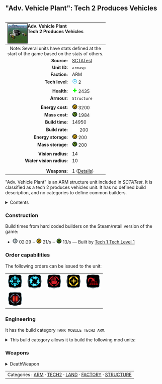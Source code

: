 "Adv. Vehicle Plant": Tech 2 Produces Vehicles
----
<table align="right">
    <thead>
        <tr>
            <th align="left" colspan="2">
                <img align="left" title="Adv. Vehicle Plant unit icon" src="icons/units/ARMAVP_icon.png" />Adv. Vehicle Plant<br />Tech 2 Produces Vehicles
            </th>
        </tr>
    </thead>
    <tbody>
        <tr><td align="center" colspan="2">Note: Several units have stats defined at the<br />start of the game based on the stats of others.</td></tr>
        <tr>
            <td align="right"><strong>Source:</strong></td>
            <td><a href="SCTATest">SCTATest</a></td>
        </tr>
        <tr>
            <td align="right"><strong>Unit ID:</strong></td>
            <td><code>armavp</code></td>
        </tr>
        <tr>
            <td align="right"><strong>Faction:</strong></td>
            <td>ARM</td>
        </tr>
        <tr>
            <td align="right"><strong>Tech level:</strong></td>
            <td><img src="icons/T2.png" title="Tech 2" /> 2</td>
        </tr>
        <tr><td align="center" colspan="2"></td></tr>
        <tr>
            <td align="right"><strong>Health:</strong></td>
            <td><img src="icons/health.png" title="Health" /> 2435</td>
        </tr>
        <tr>
            <td align="right"><strong>Armour:</strong></td>
            <td><code>Structure</code></td>
        </tr>
        <tr><td align="center" colspan="2"></td></tr>
        <tr>
            <td align="right"><strong>Energy cost:</strong></td>
            <td><img src="icons/energy.png" title="Energy" /> 3200</td>
        </tr>
        <tr>
            <td align="right"><strong>Mass cost:</strong></td>
            <td><img src="icons/mass.png" title="Mass" /> 1984</td>
        </tr>
        <tr>
            <td align="right"><strong>Build time:</strong></td>
            <td>14950</td>
        </tr>
        <tr>
            <td align="right"><strong>Build rate:</strong></td>
            <td><img src="icons/build.png" title="Build" /> 200</td>
        </tr>
        <tr>
            <td align="right"><strong>Energy storage:</strong></td>
            <td><img src="icons/energy.png" title="Energy" /> 200</td>
        </tr>
        <tr>
            <td align="right"><strong>Mass storage:</strong></td>
            <td><img src="icons/mass.png" title="Mass" /> 200</td>
        </tr>
        <tr><td align="center" colspan="2"></td></tr>
        <tr>
            <td align="right"><strong>Vision radius:</strong></td>
            <td>14</td>
        </tr>
        <tr>
            <td align="right"><strong>Water vision radius:</strong></td>
            <td>10</td>
        </tr>
        <tr><td align="center" colspan="2"></td></tr>
        <tr><td align="center" colspan="2"></td></tr>
        <tr>
            <td align="right"><strong>Weapons:</strong></td>
            <td>1 (<a href="#weapons">Details</a>)</td>
        </tr>
    </tbody>
</table>

"Adv. Vehicle Plant" is an ARM structure unit included in *SCTATest*.
It is classified as a tech 2 produces vehicles unit. It has no defined build description, and no categories to define common builders.

<details>
<summary>Contents</summary>

1. – <a href="#construction">Construction</a>
2. – <a href="#order-capabilities">Order capabilities</a>
3. – <a href="#engineering">Engineering</a>
4. – <a href="#weapons">Weapons</a>
</details>

### Construction
Build times from hard coded builders on the Steam/retail version of the game:
* <img src="icons/time.png" title="Time" /> 02:29 ‒ <img src="icons/energy.png" title="Energy" /> 21/s ‒ <img src="icons/mass.png" title="Mass" /> 13/s — Built by <a href="ARMCV">Tech 1 Tech Level 1</a>

### Order capabilities
The following orders can be issued to the unit:
<table>
<td><img float="left" src="icons/orders/move.png" title="Move" /></td>
<td><img float="left" src="icons/orders/patrol.png" title="Patrol" /></td>
<td><img float="left" src="icons/orders/stop.png" title="Stop" /></td>
<td><img float="left" src="icons/orders/guard.png" title="Assist" /></td>
<td><img float="left" src="icons/orders/stand-ground.png" title="Fire State" /></td>
<tr>
<td><img float="left" src="icons/orders/pause.png" title="Pause Construction
Pause/unpause current construction order" /></td>
</table>

### Engineering
It has the build category <code>TANK MOBILE TECH2 ARM</code>. 
<details>
<summary>This build category allows it to build the following mod units:

</summary>

<table>
    <tr>
        <td rowspan="2"><img src="icons/T2.png" title="T2" /></td>
        <td><a href="ARMACV"><img src="icons/units/ARMACV_icon.png" width="64px" /></a></td>
        <td><a href="ARMBULL"><img src="icons/units/ARMBULL_icon.png" width="64px" /></a></td>
        <td><a href="ARMMART"><img src="icons/units/ARMMART_icon.png" width="64px" /></a></td>
        <td><a href="ARMLATNK"><img src="icons/units/ARMLATNK_icon.png" width="64px" /></a></td>
        <td><a href="ARMSPID"><img src="icons/units/ARMSPID_icon.png" width="64px" /></a></td>
        <td><a href="ARMCROC"><img src="icons/units/ARMCROC_icon.png" width="64px" /></a></td>
        <td><a href="ARMMERL"><img src="icons/units/ARMMERL_icon.png" width="64px" /></a></td>
        <td><a href="ARMYORK"><img src="icons/units/ARMYORK_icon.png" width="64px" /></a></td>
    </tr>
    <tr>
        <td><a href="ARMJAM"><img src="icons/units/ARMJAM_icon.png" width="64px" /></a></td>
        <td><a href="ARMMANNI"><img src="icons/units/ARMMANNI_icon.png" width="64px" /></a></td>
        <td><a href="ARMSEER"><img src="icons/units/ARMSEER_icon.png" width="64px" /></a></td>
        <td><a href="ARMSCAB"><img src="icons/units/ARMSCAB_icon.png" width="64px" /></a></td>
    </tr>
</table>

</details>


### Weapons
<details>
<summary>DeathWeapon</summary>
<p>
    <table>
        <tr>
            <td align="right"><strong>Damage:</strong></td>
            <td>200</td>
        </tr>
        <tr>
            <td align="right"><strong>Damage radius:</strong></td>
            <td>5</td>
        </tr>
        <tr>
            <td align="right"><strong>Damage type:</strong></td>
            <td><code>Normal</code></td>
        </tr>
        <tr>
            <td align="right"><strong>Flags:</strong></td>
            <td>Damage friendly</td>
        </tr>
    </table>
</p>
</details>


<table align=center>
<td>Categories : <a href="_categories.ARM">ARM</a> · <a href="_categories.TECH2">TECH2</a> · <a href="_categories.LAND">LAND</a> · <a href="_categories.FACTORY">FACTORY</a> · <a href="_categories.STRUCTURE">STRUCTURE</a>

